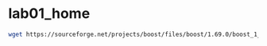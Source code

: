# lab01_home
```bash
wget https://sourceforge.net/projects/boost/files/boost/1.69.0/boost_1_69_0.tar.gz
```
